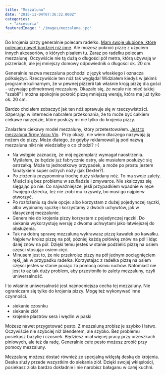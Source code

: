 ```yaml
---
title: "Mezzaluna"
date: "2015-11-04T07:36:32.000Z"
categories: 
  - "akcesoria"
featuredImage: "./images/mezzaluna.jpg"
---
```


Do krojenia pizzy generalnie polecam radełko. [Mam swoje ulubione, które polecam nawet bardziej niż inne](http://www.ceneo.pl/34251637#cid=7705&crid=36523&pid=5958). Ale możesz pokroić pizzę z użyciem innych akcesoriów, o których pisałem tu. Zaraz po radełku polecam mezzalunę. Oczywiście nie tą dużą o długości pół metra, którą używają w pizzeriach, ale jej mniejszy domowy odpowiednik o długości ok. 20 cm.

Generalnie nazwa mezzaluna pochodzi z język włoskiego i oznacza półksiężyc. Rzeczywiście ten nóż tak wygląda! Widziałem kiedyś w jakimś programie kulinarnym, że w pewnej pizzerii tak właśnie kroją pizzę dla gości - używając półmetrowej mezzaluny. Okazało się, że wcale nie mieć takiej "szabli" i można spokojnie pokroić pizzę mniejszą wersją, która ma już tylko ok. 20 cm.

Bardzo chciałem zobaczyć jak ten nóż sprawuje się w rzeczywistości. Szperając w internecie nabrałem przekonania, że to może być całkiem ciekawe narzędzie, które posłuży mi nie tylko do krojenia pizzy.

Znalazłem ciekawy model mezzaluny, który przetestowałem. [Jest to mezzaluna firmy Vacu Vin](http://www.ceneo.pl/12855906#cid=7705&crid=36521&pid=5958).  Przy okazji, nie wiem dlaczego nazywają ją nożem do pizzy. Może dlatego, że gdyby reklamowali ją pod nazwą mezzaluna nikt nie wiedziałby o co chodzi? :-)

- Na wstępie zaznaczę, że mój egzemplarz wymagał naostrzenia. Myślałem, że będzie już fabrycznie ostry, ale musiałem posłużyć się ostrzałką. Może to jednostkowy przypadek, a może po prostu jestem fanatykiem super ostrych noży (jak Dexter?).
- Po złożeniu przypomnina trochę duży składany nóż. To ma swoje zalety. Mieści się bez problemu w szufladzie i zmywarce. Nie skalczysz się sięgając po nie. Co najważniejsze, jeśli przypadkiem wpadnie w ręce Twojego dziecka, też nie zrobi mu krzywdy, bo musi go najpierw otworzyć.
- Po rozłożeniu są dwie opcje: albo korzystam z dużej pojedynczej rączki, albo wypinamy rączkę i korzystamy z dwóch uchywtów, jak w klasycznej mezzalunie.
- Generalnie do krojenia pizzy korzystam z pojedynczej rączki. Do siekania wykorzystuję wersję z dwoma uchwytami jako łatwiejszej do obsłużenia.
- Tak na dobrą sprawę mezzaluną wykrawasz pizzę kawałek po kawałku. Najpierw kroisz pizzę na pół, póżniej każdą połówkę znów na pół i idąc dalej znów na pół. Dzięki temu jesteś w stanie podzielić pizzę na osiem części stosując osiem cięć.
- Minusem jest to, że nie przekroisz pizzy na pół jednym pociągnięciem ręki, jak w przypadku radełka. Korzystajac z radełka pizzę na osiem części jesteś w stanie pociąć za pomocą ośmiu ruchów. Natomiast nie jest to aż tak duży problem, aby przesłoniło to zalety mezzaluny, czyli uniwersalność.

I to właśnie uniwersalność jest najmocniejsza cecha tej mezzaluny. Nie ograniczam się tylko do krojenia pizzy. Mogę też wykonywać inne czynności.

- siekanie czosnku
- siekanie ziół
- krojenie plastrów sera i wędlin w paski

Możesz nawet przygotować pesto. Z mezzaluną zrobisz je szybko i łatwo. Oczywiście nie szybciej niż blenderem, ale szybko. Bez problemu posiekasz bazylię i czosnek. Będziesz miał więcej pracy przy orzeszkach piniowych, ale też da radę. Generalnie całe pesto możesz zrobić przy pomocy mezzaluny.

Mezzalunę możesz dostać również ze specjalną wklęsłą deską do krojenia. Deska służy przede wszystkim do siekania ziół. Dzięki swojej wklęsłości, posiekasz zioła bardzo dokładnie i nie narobisz bałaganu w całej kuchni.
